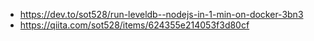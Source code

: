 - https://dev.to/sot528/run-leveldb--nodejs-in-1-min-on-docker-3bn3
- https://qiita.com/sot528/items/624355e214053f3d80cf
